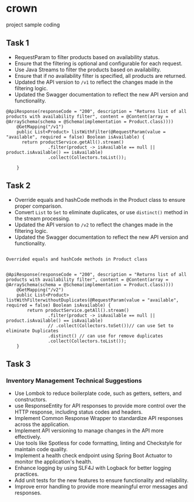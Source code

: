 # crown

project sample coding

## Task 1

- RequestParam to filter products based on availability status.
- Ensure that the filtering is optional and configurable for each request.
- Use Java Streams to filter the products based on availability.
- Ensure that if no availability filter is specified, all products are returned.
- Updated the API version to `/v1` to reflect the changes made in the filtering logic.
- Updated the Swagger documentation to reflect the new API version and functionality.

```
@ApiResponse(responseCode = "200", description = "Returns list of all products with availability filter", content = @Content(array = @ArraySchema(schema = @Schema(implementation = Product.class))))
    @GetMapping("/v1")
    public List<Product> listWithFilter(@RequestParam(value = "available", required = false) Boolean isAvailable) {
      return productService.getAll().stream()
                .filter(product -> isAvailable == null || product.isAvailable() == isAvailable)
                .collect(Collectors.toList());

    }

```

## Task 2

- Override equals and hashCode methods in the Product class to ensure proper comparison.
- Convert `List` to `Set` to eliminate duplicates, or use `distinct()` method in the stream processing.
- Updated the API version to `/v2` to reflect the changes made in the filtering logic.
- Updated the Swagger documentation to reflect the new API version and functionality.

```

Overrided equals and hashCode methods in Product class

```

```

@ApiResponse(responseCode = "200", description = "Returns list of all products with availability filter", content = @Content(array = @ArraySchema(schema = @Schema(implementation = Product.class))))
    @GetMapping("/v2")
    public List<Product> listWithFilterwithoutDuplicates(@RequestParam(value = "available", required = false) Boolean isAvailable) {
        return productService.getAll().stream()
                .filter(product -> isAvailable == null || product.isAvailable() == isAvailable)
                // .collect(Collectors.toSet())// can use Set to eliminate Duplicates
                .distinct() // can use for remove duplicates
                .collect(Collectors.toList());
    }

```

## Task 3

### Inventory Management Technical Suggestions

- Use Lombok to reduce boilerplate code, such as getters, setters, and constructors.
- use ResponseEntity for API responses to provide more control over the HTTP response, including status codes and headers.
- Implement Common Response Wrapper to standardize API responses across the application.
- Implement API versioning to manage changes in the API more effectively.
- Use tools like Spotless for code formatting, linting and Checkstyle for maintain code quality.
- Implement a health check endpoint using Spring Boot Actuator to monitor the application's health.
- Enhance logging by using SLF4J with Logback for better logging practices.
- Add unit tests for the new features to ensure functionality and reliability.
- Improve error handling to provide more meaningful error messages and responses.
